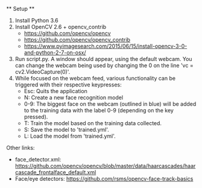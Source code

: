 ** Setup **

1. Install Python 3.6
1. Install OpenCV 2.6 + opencv_contrib
	* https://github.com/opencv/opencv
	* https://github.com/opencv/opencv_contrib
	* https://www.pyimagesearch.com/2015/06/15/install-opencv-3-0-and-python-2-7-on-osx/
1. Run script.py. A window should appear, using the default webcam. You can change the webcam being used by changing the 0 on the line 'vc = cv2.VideoCapture(0)'.
1. While focused on the webcam feed, various functionality can be triggered with their respective keypresses:
	* Esc:	Quits the application
	* N:	Create a new face recognition model
	* 0-9:	The biggest face on the webcam (outlined in blue) will be added to the training data with the label 0-9 (depending on the key pressed).
	* T:	Train the model based on the training data collected.
	* S:	Save the model to 'trained.yml'.
	* L:	Load the model from 'trained.yml'.

Other links:
* face_detector.xml: https://github.com/opencv/opencv/blob/master/data/haarcascades/haarcascade_frontalface_default.xml
* Face/eye detectors: https://github.com/rsms/opencv-face-track-basics